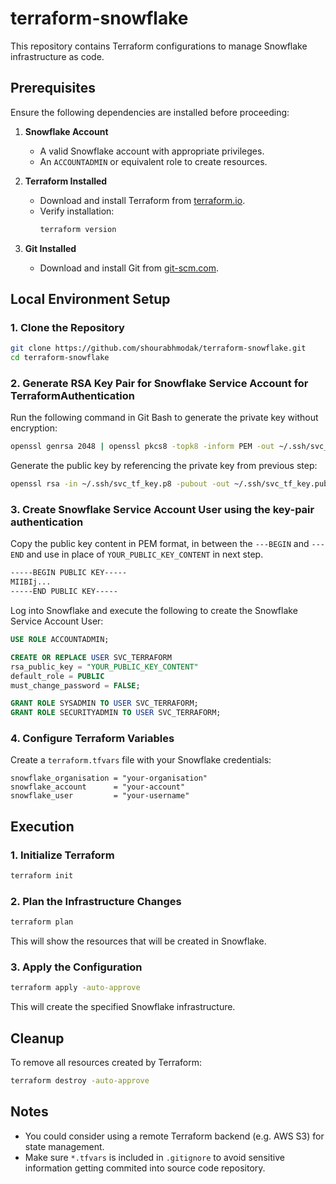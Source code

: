 # terraform-snowflake

This repository contains Terraform configurations to manage Snowflake infrastructure as code.

## Prerequisites

Ensure the following dependencies are installed before proceeding:

1. **Snowflake Account**

   - A valid Snowflake account with appropriate privileges.
   - An `ACCOUNTADMIN` or equivalent role to create resources.

2. **Terraform Installed**

   - Download and install Terraform from [terraform.io](https://developer.hashicorp.com/terraform/downloads).
   - Verify installation:
     ```bash
     terraform version
     ```

3. **Git Installed**

   - Download and install Git from [git-scm.com](https://git-scm.com/).

## Local Environment Setup

### 1. Clone the Repository

```bash
git clone https://github.com/shourabhmodak/terraform-snowflake.git
cd terraform-snowflake
```

### 2. Generate RSA Key Pair for Snowflake Service Account for TerraformAuthentication

Run the following command in Git Bash to generate the private key without encryption:

```bash
openssl genrsa 2048 | openssl pkcs8 -topk8 -inform PEM -out ~/.ssh/svc_tf_key.p8 -nocrypt
```

Generate the public key by referencing the private key from previous step:

```bash
openssl rsa -in ~/.ssh/svc_tf_key.p8 -pubout -out ~/.ssh/svc_tf_key.pub
```

### 3. Create Snowflake Service Account User using the key-pair authentication

Copy the public key content in PEM format, in between the `---BEGIN` and `---END` and use in place of `YOUR_PUBLIC_KEY_CONTENT` in next step.
```bash
-----BEGIN PUBLIC KEY-----
MIIBIj...
-----END PUBLIC KEY-----
```


Log into Snowflake and execute the following to create the Snowflake Service Account User:

```sql
USE ROLE ACCOUNTADMIN;

CREATE OR REPLACE USER SVC_TERRAFORM
rsa_public_key = "YOUR_PUBLIC_KEY_CONTENT"
default_role = PUBLIC
must_change_password = FALSE;

GRANT ROLE SYSADMIN TO USER SVC_TERRAFORM;
GRANT ROLE SECURITYADMIN TO USER SVC_TERRAFORM;
```

### 4. Configure Terraform Variables

Create a `terraform.tfvars` file with your Snowflake credentials:

```hcl
snowflake_organisation = "your-organisation"
snowflake_account      = "your-account"
snowflake_user         = "your-username"
```


## Execution

### 1. Initialize Terraform

```bash
terraform init
```

### 2. Plan the Infrastructure Changes

```bash
terraform plan
```

This will show the resources that will be created in Snowflake.

### 3. Apply the Configuration

```bash
terraform apply -auto-approve
```

This will create the specified Snowflake infrastructure.

## Cleanup

To remove all resources created by Terraform:

```bash
terraform destroy -auto-approve
```

## Notes

- You could consider using a remote Terraform backend (e.g. AWS S3) for state management.
- Make sure `*.tfvars` is included in `.gitignore` to avoid sensitive information getting commited into source code repository.


